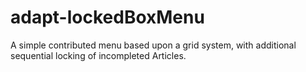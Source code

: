 adapt-lockedBoxMenu
=====================

A simple contributed menu based upon a grid system, with additional sequential locking of incompleted Articles.
